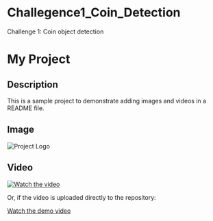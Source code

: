# Challegence1_Coin_Detection
Challenge 1: Coin object detection 
# My Project

## Description
This is a sample project to demonstrate adding images and videos in a README file.

## Image
![Project Logo](https://github.com/yourusername/yourrepository/blob/main/images/logo.png)

## Video
[![Watch the video](https://img.youtube.com/vi/dQw4w9WgXcQ/maxresdefault.jpg)](https://youtu.be/dQw4w9WgXcQ)

Or, if the video is uploaded directly to the repository:

[Watch the demo video]([https://github.com/usta-cyber/Challegence1_Coin_Detection/blob/main/demo_video.mp4](https://github.com/usta-cyber/Challegence1_Coin_Detection/blob/main/videos/demo_video.mp4))

